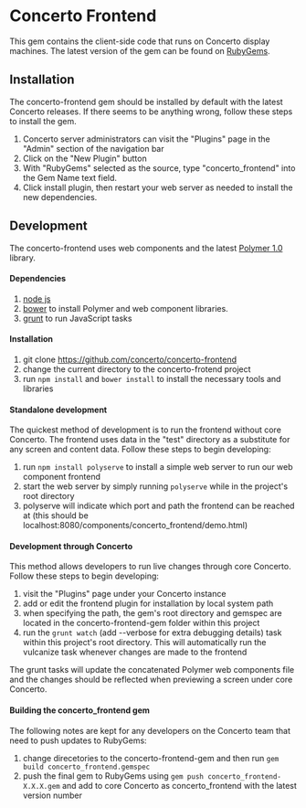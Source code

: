 Concerto Frontend
=================
This gem contains the client-side code that runs on Concerto display machines.
The latest version of the gem can be found on [RubyGems](https://rubygems.org/gems/concerto_frontend).

Installation 
------------
The concerto-frontend gem should be installed by default with the latest Concerto releases. If there seems to be anything wrong, follow these steps to install the gem. 

1. Concerto server administrators can visit the "Plugins" page in the "Admin" section of the navigation bar
2. Click on the "New Plugin" button
3. With "RubyGems" selected as the source, type "concerto_frontend" into the Gem Name text field. 
4. Click install plugin, then restart your web server as needed to install the new dependencies.

Development
-----------
The concerto-frontend uses web components and the latest [Polymer 1.0](https://www.polymer-project.org/1.0/) library.

#### Dependencies
1. [node js](https://nodejs.org/) 
2. [bower](http://bower.io/) to install Polymer and web component libraries. 
3. [grunt](http://gruntjs.com/) to run JavaScript tasks

#### Installation
1. git clone https://github.com/concerto/concerto-frontend 
2. change the current directory to the concerto-frotend project
3. run ```npm install``` and ```bower install``` to install the necessary tools and libraries 

#### Standalone development
The quickest method of development is to run the frontend without core Concerto. The frontend uses data in the "test" directory as a substitute for any screen and content data. Follow these steps to begin developing:

1. run ```npm install polyserve``` to install a simple web server to run our web component frontend
2. start the web server by simply running ```polyserve``` while in the project's root directory
3. polyserve will indicate which port and path the frontend can be reached at (this should be localhost:8080/components/concerto_frontend/demo.html)

#### Development through Concerto
This method allows developers to run live changes through core Concerto. Follow these steps to begin developing:

1. visit the "Plugins" page under your Concerto instance
2. add or edit the frontend plugin for installation by local system path
3. when specifying the path, the gem's root directory and gemspec are located in the concerto-frontend-gem folder within this project
4. run the ```grunt watch``` (add --verbose for extra debugging details) task within this project's root directory. This will automatically run the vulcanize task whenever changes are made to the frontend 

The grunt tasks will update the concatenated Polymer web components file and the changes should be reflected when previewing a screen under core Concerto.

#### Building the concerto_frontend gem
The following notes are kept for any developers on the Concerto team that need to push updates to RubyGems:

1. change direcetories to the concerto-frontend-gem and then run ```gem build concerto_frontend.gemspec```
2. push the final gem to RubyGems using ```gem push concerto_frontend-X.X.X.gem``` and add to core Concerto as concerto_frontend with the latest version number
